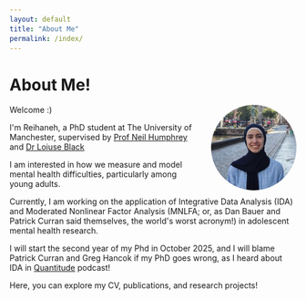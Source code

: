 ```yaml
---
layout: default
title: "About Me"
permalink: /index/
---
```

# About Me! 
<img src="/assets/images/me.jpg" alt="Reihaneh Farzinnia" style="width:150px; float:right; margin-left:20px; margin-bottom:10px; border-radius:50%;">
Welcome :)

I'm Reihaneh, a PhD student at The University of Manchester, supervised by [Prof Neil Humphrey](https://research.manchester.ac.uk/en/persons/neil.humphrey) and [Dr Loiuse Black](https://research.manchester.ac.uk/en/persons/louise.black)

I am interested in how we measure and model mental health difficulties, particularly among young adults. 

Currently, I am working on the application of Integrative Data Analysis (IDA) and Moderated Nonlinear Factor Analysis (MNLFA; or, as Dan Bauer and Patrick Curran said themselves, the world's worst acronym!) in adolescent mental health research. 

I will start the second year of my Phd in October 2025, and I will blame Patrick Curran and Greg Hancok if my PhD goes wrong, as I heard about IDA in [Quantitude](https://quantitudepod.org) podcast!


Here, you can explore my CV, publications, and research projects!
